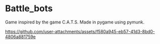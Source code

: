 # Battle_bots
Game inspired by the game C.A.T.S. Made in pygame using pymunk.


https://github.com/user-attachments/assets/f580a945-eb57-41d3-8bd0-4806a881759e

